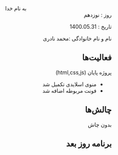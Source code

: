 ﻿<div dir="rtl" align="center">
به نام خدا
</div>
<div dir="rtl" align="right">
روز : نوزدهم

تاریخ : 1400.05.31

نام و نام خانوادگی :محمد نادری

## فعالیت‌ها
پروژه پایان (html,css,js)
- منوی اسلایدی تکمیل شد
- فونت مربوطه اضافه شد

## چالش‌ها
بدون چاش

## برنامه روز بعد


</div>